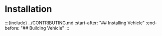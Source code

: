 # Installation

:::{include} ../CONTRIBUTING.md
  :start-after: "## Installing Vehicle"
  :end-before: "## Building Vehicle"
:::
